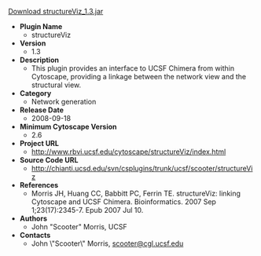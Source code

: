 <a href="structureViz_1.3.jar">Download structureViz_1.3.jar</a>

* __Plugin Name__
  * structureViz
* __Version__
  * 1.3
* __Description__
  * This plugin provides an interface to UCSF Chimera from within Cytoscape, providing a linkage between the network view and the structural view.
* __Category__
  * Network generation
* __Release Date__
  * 2008-09-18
* __Minimum Cytoscape Version__
  * 2.6
* __Project URL__
  * http://www.rbvi.ucsf.edu/cytoscape/structureViz/index.html
* __Source Code URL__
  * http://chianti.ucsd.edu/svn/csplugins/trunk/ucsf/scooter/structureViz
* __References__
  * Morris JH, Huang CC, Babbitt PC, Ferrin TE. structureViz: linking Cytoscape and UCSF Chimera. Bioinformatics. 2007 Sep 1;23(17):2345-7. Epub 2007 Jul 10.
* __Authors__
  * John \"Scooter\" Morris, UCSF
* __Contacts__
  * John \\\"Scooter\\\" Morris, scooter@cgl.ucsf.edu
